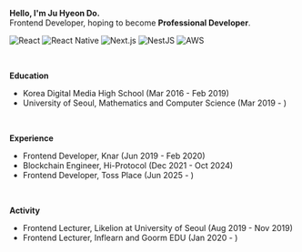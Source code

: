 **Hello, I'm Ju Hyeon Do.**
<br />
Frontend Developer, hoping to become **Professional Developer**.

![React](https://img.shields.io/badge/-React-white?style=flat-square&logo=react&logoColor=61DAFB&color=333D4B)
![React Native](https://img.shields.io/badge/-React%20Native-white?style=flat-square&logo=react&logoColor=61DAFB&color=333D4B)
![Next.js](https://img.shields.io/badge/-Next.js-white?style=flat-square&logo=nextdotjs&logoColor=ffffff&color=000000)
![NestJS](https://img.shields.io/badge/-NestJS-white?style=flat-square&logo=nestjs&logoColor=ffffff&color=E0234E)
![AWS](https://img.shields.io/badge/-AWS-white?style=flat-square&logo=amazonwebservices&logoColor=ffffff&color=232F3E)

<br />

**Education**
- Korea Digital Media High School (Mar 2016 - Feb 2019)
- University of Seoul, Mathematics and Computer Science (Mar 2019 - )

<br />

**Experience**
- Frontend Developer, Knar (Jun 2019 - Feb 2020)
- Blockchain Engineer, Hi-Protocol (Dec 2021 - Oct 2024)
- Frontend Developer, Toss Place (Jun 2025 - )

<br />

**Activity**
- Frontend Lecturer, Likelion at University of Seoul (Aug 2019 - Nov 2019)
- Frontend Lecturer, Inflearn and Goorm EDU (Jan 2020 - )
